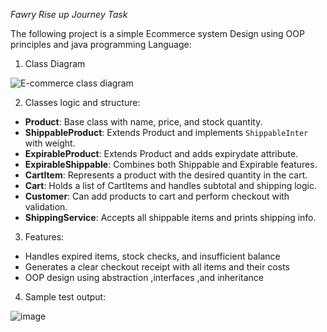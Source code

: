 *Fawry Rise up Journey Task*

The following project is a simple Ecommerce system Design using OOP principles and java programming Language:

1) Class Diagram

![E-commerce class diagram](https://github.com/user-attachments/assets/b5ae6367-6f47-4926-a5c3-0a31d2e02ca6)

2) Classes logic and structure:

- **Product**: Base class with name, price, and stock quantity.  
- **ShippableProduct**: Extends Product and implements `ShippableInter` with weight.  
- **ExpirableProduct**: Extends Product and adds expirydate attribute.  
- **ExpirableShippable**: Combines both Shippable and Expirable features.  
- **CartItem**: Represents a product with the desired quantity in the cart.  
- **Cart**: Holds a list of CartItems and handles subtotal and shipping logic.  
- **Customer**: Can add products to cart and perform checkout with validation.  
- **ShippingService**: Accepts all shippable items and prints shipping info.

3) Features:

- Handles expired items, stock checks, and insufficient balance
- Generates a clear checkout receipt with all items and their costs
- OOP design using abstraction ,interfaces ,and inheritance

4) Sample test output:

![image](https://github.com/user-attachments/assets/833d77a0-fce9-4777-8b18-5b5ba54f1de7)



